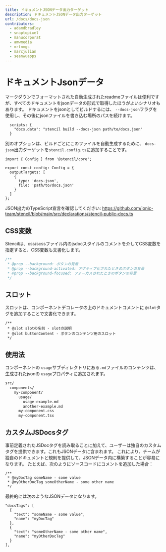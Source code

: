 ```yaml
---
title: ドキュメントJSONデータ出力ターゲット
description: ドキュメントJSONデータ出力ターゲット
url: /docs/docs-json
contributors:
  - adamdbradley
  - snaptopixel
  - manucorporat
  - amwmedia
  - mrtnmgs
  - marcjulian
  - seanwuapps
---
```


# ドキュメントJsonデータ

マークダウンでフォーマットされた自動生成されたreadmeファイルは便利ですが、すべてのドキュメントをjsonデータの形式で取得したほうがよいシナリオもあります。 ドキュメントをjsonとしてビルドするには、 `--docs-json`フラグを使用し、その後にjsonファイルを書き込む場所のパスを続けます。

```tsx
  scripts: {
    "docs.data": "stencil build --docs-json path/to/docs.json"
  }
```

別のオプションは、ビルドごとにこのファイルを自動生成するために、 `docs-json`出力ターゲットを`stencil.config.ts`に追加することです。

```tsx
import { Config } from '@stencil/core';

export const config: Config = {
  outputTargets: [
    {
      type: 'docs-json',
      file: 'path/to/docs.json'
    }
  ]
};
```

JSON出力のTypeScript宣言を確認してください: https://github.com/ionic-team/stencil/blob/main/src/declarations/stencil-public-docs.ts

## CSS変数

Stencilは、css/scssファイル内のjsdocスタイルのコメントを介してCSS変数を指定すると、CSS変数も文書化します。

```css
/**
 * @prop --background: ボタンの背景
 * @prop --background-activated: アクティブ化されたときのボタンの背景
 * @prop --background-focused: フォーカスされたときのボタンの背景
 */
```

## スロット

スロットは、コンポーネントデコレータの上のドキュメントコメントに `@slot`タグを追加することで文書化できます。

```tsx
/**
 * @slot slotの名前 - slotの説明
 * @slot buttonContent - ボタンのコンテンツ用のスロット
 */
```


## 使用法

コンポーネントの `usage`サブディレクトリにある`.md`ファイルのコンテンツは、生成されたjsonの `usage`プロパティに追加されます。

```bash
src/
  components/
    my-component/
      usage/
        usage-example.md
        another-example.md
      my-component.css
      my-component.tsx
```


## カスタムJSDocsタグ

事前定義されたJSDocタグを読み取ることに加えて、ユーザーは独自のカスタムタグを提供できます。これもJSONデータに含まれます。 これにより、チームが独自のドキュメントと規則を提供して、JSONデータ内に構築することが容易になります。 たとえば、次のようにソースコードにコメントを追加した場合：

```tsx
/**
 * @myDocTag someName - some value
 * @myOtherDocTag someOtherName - some other name
 */
```

最終的には次のようなJSONデータになります。

```tsx
"docsTags": [
  {
    "text": "someName - some value",
    "name": "myDocTag"
  },
  {
    "text": "someOtherName - some other name",
    "name": "myOtherDocTag"
  }
],
```
